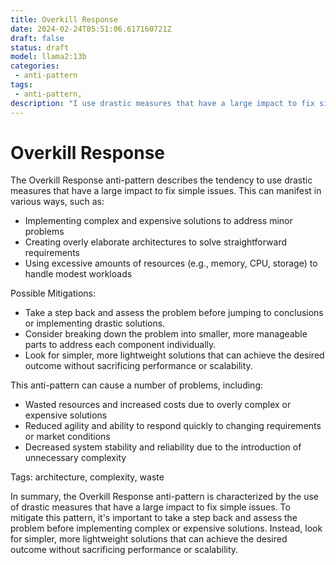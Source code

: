 ```yaml
---
title: Overkill Response
date: 2024-02-24T05:51:06.617160721Z
draft: false
status: draft
model: llama2:13b
categories: 
 - anti-pattern
tags: 
 - anti-pattern, 
description: "I use drastic measures that have a large impact to fix simple issues."
---
```



Overkill Response
================

The Overkill Response anti-pattern describes the tendency to use drastic measures that have a large impact to fix simple issues. This can manifest in various ways, such as:

* Implementing complex and expensive solutions to address minor problems
* Creating overly elaborate architectures to solve straightforward requirements
* Using excessive amounts of resources (e.g., memory, CPU, storage) to handle modest workloads

Possible Mitigations:

* Take a step back and assess the problem before jumping to conclusions or implementing drastic solutions.
* Consider breaking down the problem into smaller, more manageable parts to address each component individually.
* Look for simpler, more lightweight solutions that can achieve the desired outcome without sacrificing performance or scalability.

This anti-pattern can cause a number of problems, including:

* Wasted resources and increased costs due to overly complex or expensive solutions
* Reduced agility and ability to respond quickly to changing requirements or market conditions
* Decreased system stability and reliability due to the introduction of unnecessary complexity

Tags: architecture, complexity, waste

In summary, the Overkill Response anti-pattern is characterized by the use of drastic measures that have a large impact to fix simple issues. To mitigate this pattern, it's important to take a step back and assess the problem before implementing complex or expensive solutions. Instead, look for simpler, more lightweight solutions that can achieve the desired outcome without sacrificing performance or scalability.